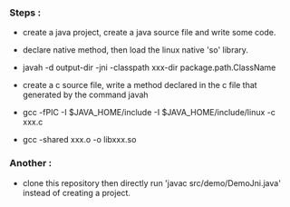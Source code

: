 ### Steps :

* create a java project, create a java source file and write some code.

* declare native method, then load the linux native 'so' library.

* javah -d output-dir -jni -classpath xxx-dir package.path.ClassName

* create a c source file, write a method declared in the c file that generated by the command javah

* gcc -fPIC -I $JAVA_HOME/include -I $JAVA_HOME/include/linux -c xxx.c

* gcc -shared xxx.o -o libxxx.so

### Another : 
* clone this repository then directly run 'javac src/demo/DemoJni.java' instead of creating a project.
